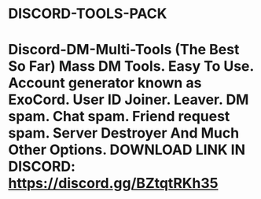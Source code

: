 # DISCORD-TOOLS-PACK
# Discord-DM-Multi-Tools (The Best So Far) Mass DM Tools. Easy To Use. Account generator known as ExoCord. User ID Joiner. Leaver. DM spam. Chat spam. Friend request spam. Server Destroyer And Much Other Options.  DOWNLOAD LINK IN DISCORD: https://discord.gg/BZtqtRKh35
